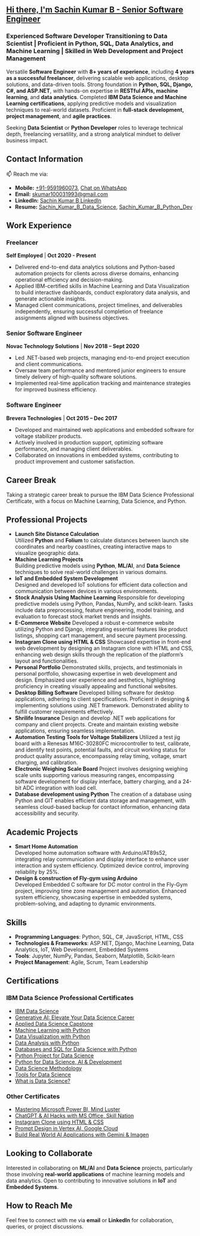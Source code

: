 ## <u>Hi there, I'm <a href="https://sachin9591.github.io/">Sachin Kumar B</a> - Senior Software Engineer</u>

### Experienced Software Developer Transitioning to Data Scientist | Proficient in Python, SQL, Data Analytics, and Machine Learning | Skilled in Web Development and Project Management

Versatile **Software Engineer** with **8+ years of experience**, including **4 years as a successful freelancer**, delivering scalable web applications, desktop solutions, and data-driven tools. Strong foundation in **Python, SQL, Django, C#, and ASP.NET**, with hands-on expertise in **RESTful APIs, machine learning**, and **data analytics**. Completed **IBM Data Science and Machine Learning certifications**, applying predictive models and visualization techniques to real-world datasets. Proficient in **full-stack development, project management**, and **agile practices**. 

Seeking **Data Scientist** or **Python Developer** roles to leverage technical depth, freelancing versatility, and a strong analytical mindset to deliver business impact.

## Contact Information  
📫 Reach me via:  
- **Mobile:** [+91-9591960073](tel:+919591960073), [Chat on WhatsApp](https://wa.me/919591960073)
- **Email:** [skumar100031993@gmail.com](mailto:skumar100031993@gmail.com)  
- **LinkedIn:** [Sachin Kumar B LinkedIn](https://linkedin.com/in/sachin-kumar-b-10031993)  
- **Resume:** [Sachin_Kumar_B_Data_Science](https://drive.google.com/file/d/16lfffDiMnN8FcpImCFoRe9nTanS1R09M/view?usp=drivesdk), [Sachin_Kumar_B_Python_Dev](https://drive.google.com/file/d/1L_mytjGTQG0II7gG2zTQmsQ4AkMRuIqu/view?usp=drivesdk)

## Work Experience

### Freelancer
**Self Employed** | **Oct 2020 - Present**
- Delivered end-to-end data analytics solutions and Python-based automation projects for clients across diverse domains, enhancing operational efficiency and decision-making.
- Applied IBM-certified skills in Machine Learning and Data Visualization to build interactive dashboards, conduct exploratory data analysis, and generate actionable insights.
- Managed client communications, project timelines, and deliverables independently, ensuring successful completion of freelance assignments aligned with business objectives.

### Senior Software Engineer  
**Novac Technology Solutions** | **Nov 2018 – Sept 2020**  
- Led .NET-based web projects, managing end-to-end project execution and client communications.  
- Oversaw team performance and mentored junior engineers to ensure timely delivery of high-quality software solutions.  
- Implemented real-time application tracking and maintenance strategies for improved business efficiency.

### Software Engineer  
**Brevera Technologies** | **Oct 2015 – Dec 2017**  
- Developed and maintained web applications and embedded software for voltage stabilizer products.  
- Actively involved in production support, optimizing software performance, and managing client deliverables.  
- Collaborated on innovations in embedded systems, contributing to product improvement and customer satisfaction.
  
## Career Break  
Taking a strategic career break to pursue the IBM Data Science Professional Certificate, with a focus on Machine Learning, Data Science, and Python.

## Professional Projects

- **Launch Site Distance Calculation**  
  Utilized **Python** and **Folium** to calculate distances between launch site coordinates and nearby coastlines, creating interactive maps to visualize geographic data.  
- **Machine Learning Projects**  
  Building predictive models using **Python**, **ML/AI**, and **Data Science** techniques to solve real-world challenges in various domains.  
- **IoT and Embedded System Development**  
  Designed and developed IoT solutions for efficient data collection and communication between devices in various environments.
- **Stock Analysis Using Machine Learning**
  Responsible for developing predictive models using Python, Pandas, NumPy, and scikit-learn. Tasks include data preprocessing, feature engineering, model training, and evaluation to       forecast stock market trends and insights.
- **E-Commerce Website**
  Developed a robust e-commerce website utilizing Python and Django, integrating essential features like product listings, shopping cart management, and secure payment processing.
- **Instagram Clone using HTML & CSS**
  Showcased expertise in front-end web development by designing an Instagram clone with HTML and CSS, enhancing web design skills through the replication of the platform’s layout and       functionalities.
- **Personal Portfolio**
  Demonstrated skills, projects, and testimonials in personal portfolio, showcasing expertise in web development and design. Emphasized user experience and aesthetics, highlighting         proficiency in creating visually appealing and functional websites.
- **Desktop Billing Software**
  Developed billing software for desktop applications, adhering to client specifications. Proficient in designing & implementing solutions using .NET framework. Demonstrated ability to     fulfill customer requirements effectively.
- **Shrilife Insurance**
  Design and develop .NET web applications for company and client projects. Create and maintain existing website applications, ensuring seamless implementation.
- **Automation Testing Tools for Voltage Stabilizers**
  Utilized a test jig board with a Renesas M16C-30280FC microcontroller to test, calibrate, and identify test points, potential faults, and circuit working status for product quality      assurance, encompassing relay timing, voltage, smart charging, and calibration.
- **Electronic Weighing Scale Board**
  Project involves designing weighing scale units supporting various measuring ranges, encompassing software development for display interface, battery charging, and a 24-bit ADC          integration with load cell.
- **Database development using Python**
  The creation of a database using Python and GIT enables efficient data storage and management, with seamless cloud-based backup for contact information, enhancing data accessibility     and security.
  
## Academic Projects

- **Smart Home Automation**  
  Developed home automation software with Arduino/AT89s52, integrating relay communication and display interface to enhance user interaction and system efficiency. Optimized device        control, improving reliability by 25%.
- **Design & construction of Fly-gym using Arduino**  
  Developed Embedded C software for DC motor control in the Fly-Gym project, improving time zone management and automation. Enhanced system efficiency, showcasing expertise in embedded    systems, problem-solving, and adapting to dynamic environments.

## Skills

- **Programming Languages**: Python, SQL, C#, JavaScript, HTML, CSS  
- **Technologies & Frameworks**: ASP.NET, Django, Machine Learning, Data Analytics, IoT, Web Development, Embedded Systems  
- **Tools**: Jupyter, NumPy, Pandas, Seaborn, Matplotlib, Scikit-learn  
- **Project Management**: Agile, Scrum, Team Leadership

## Certifications

### IBM Data Science Professional Certificates
- [IBM Data Science](https://drive.google.com/file/d/1nSugNnD5vnyrT87Ljz825j1QdpcG6A0_/view?usp=drive_link)
- [Generative AI: Elevate Your Data Science Career](https://drive.google.com/file/d/1ivKIfWnHQSlOO0sAGIbkHVtjp6tP1Gte/view?usp=drive_link)
- [Applied Data Science Capstone](https://drive.google.com/file/d/18Uzayakm561G-wPs-KUq4a9BHvL1IQaO/view?usp=drive_link)
- [Machine Learning with Python](https://drive.google.com/file/d/1o1bgv3fWHvqCPR_RgU7UbzzYQXpPTkkt/view?usp=drive_link)
- [Data Visualization with Python](https://drive.google.com/file/d/1AEitkGzhcIO5yB7NImJVhunB47at3qAF/view?usp=drive_link)
- [Data Analysis with Python](https://drive.google.com/file/d/1cYBYlc2haW2TnOL4cj-dpEkZAvAkF05u/view?usp=drive_link)
- [Databases and SQL for Data Science with Python](https://drive.google.com/file/d/1_tIGIBgjeDxnAPEhcV-pSLoU87W0BFey/view?usp=drive_link)
- [Python Project for Data Science](https://drive.google.com/file/d/18wlzYB8vns8w_F_k4me97wlRZiJ7_d0c/view?usp=drive_link)
- [Python for Data Science, AI & Development](https://drive.google.com/file/d/1BuHsA0zPstsGC440QLZk1xJ9L3yVh9Mh/view?usp=drive_link)
- [Data Science Methodology](https://drive.google.com/file/d/1LE9Jp1hHycoKoAcWoWqjIDNJ9IPIi8Se/view?usp=drive_link)
- [Tools for Data Science](https://drive.google.com/file/d/1A2b-KF3hQSpSFn0OgxAqzefiJHMIDSIG/view?usp=drive_link)
- [What is Data Science?](https://drive.google.com/file/d/1i3HgT3bbtTowWrhYkSQ50C-YOe2G1KoT/view?usp=drive_link)

### Other Certificates
- [Mastering Microsoft Power BI, Mind Luster](https://drive.google.com/file/d/16BxtRRranldbbw_BW2qggxgaPOk2mRpd/view?usp=drive_link)
- [ChatGPT & AI Hacks with MS Office, Skill Nation](https://drive.google.com/file/d/1Sb5obVHFdDnRXcmzSJHRZ60obENCZ8PE/view?usp=drive_link)
- [Instagram Clone using HTML & CSS](https://drive.google.com/file/d/1aUvGVK80h6qjzrNxjHQdYj_zS0lIMQKd/view?usp=drive_link)
- [Prompt Design in Vertex AI, Google Cloud](https://www.cloudskillsboost.google/public_profiles/1134e210-68d8-4d05-ad5d-30566e19ec20/badges/15854572)
- [Build Real World AI Applications with Gemini & Imagen](https://www.cloudskillsboost.google/public_profiles/1134e210-68d8-4d05-ad5d-30566e19ec20/badges/15906527)

## Looking to Collaborate
Interested in collaborating on **ML/AI** and **Data Science** projects, particularly those involving **real-world applications** of machine learning models and data analytics. Open to contributing to innovative solutions in **IoT** and **Embedded Systems**.

## How to Reach Me
Feel free to connect with me via **email** or **LinkedIn** for collaboration, queries, or project discussions.

